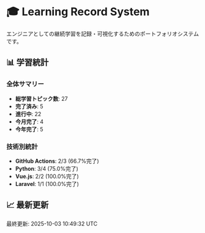 # 🎓 Learning Record System

エンジニアとしての継続学習を記録・可視化するためのポートフォリオシステムです。

## 📊 学習統計

### 全体サマリー
- **総学習トピック数**: 27
- **完了済み**: 5
- **進行中**: 22
- **今月完了**: 4
- **今年完了**: 5

### 技術別統計
- **GitHub Actions**: 2/3 (66.7%完了)
- **Python**: 3/4 (75.0%完了)
- **Vue.js**: 2/2 (100.0%完了)
- **Laravel**: 1/1 (100.0%完了)
## 📈 最新更新

最終更新: 2025-10-03 10:49:32 UTC
